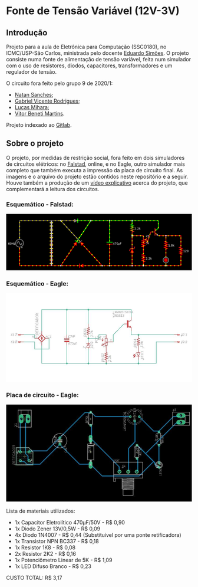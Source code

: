 # Fonte de Tensão Variável (12V-3V)
## Introdução
Projeto para a aula de Eletrônica para Computação (SSC0180), no ICMC/USP-São Carlos, ministrada pelo docente [Eduardo Simões](https://gitlab.com/simoesusp).
O projeto consiste numa fonte de alimentação de tensão variável, feita num simulador com o uso de resistores, diodos, capacitores, transformadores e um regulador de tensão.

O circuito fora feito pelo grupo 9 de 2020/1:  
- [Natan Sanches](https://github.com/natan-dot-com);  
- [Gabriel Vicente Rodrigues](https://github.com/gabriel-vr);  
- [Lucas Mihara](https://github.com/lucasmihara);  
- [Vitor Beneti Martins](https://github.com/benetche).  

Projeto indexado ao [Gitlab](https://gitlab.com/simoesusp/disciplinas/-/tree/master/SSC0180-Eletronica-para-Computacao).

## Sobre o projeto
O projeto, por medidas de restrição social, fora feito em dois simuladores de circuitos elétricos: no [Falstad](http://tinyurl.com/y9k5xbtm), online, e no Eagle, outro simulador mais completo que também executa a impressão da placa de circuito final. As imagens e o arquivo do projeto estão contidos neste repositório e a seguir.  
Houve também a produção de um [vídeo explicativo](https://youtu.be/nBSvIfqxYiY) acerca do projeto, que complementará a leitura dos circuitos.  
### Esquemático - Falstad:
![Screenshot](3.png)
### Esquemático - Eagle:
![Screenshot](1.jpg) 
### Placa de circuito - Eagle:
![Screenshot](2.jpg) 

Lista de materiais utilizados:
- 1x Capacitor Eletrolítico 470µF/50V - R$ 0,90
- 1x Diodo Zener 13V/0,5W - R$ 0,09
- 4x Diodo 1N4007 - R$ 0,44 (Substituível por uma ponte retificadora)
- 1x Transistor NPN BC337 - R$ 0,18
- 1x Resistor 1K8 - R$ 0,08
- 2x Resistor 2K2 - R$ 0,16
- 1x Potenciômetro Linear de 5K - R$ 1,09
- 1x LED Difuso Branco - R$ 0,23

CUSTO TOTAL: R$ 3,17
